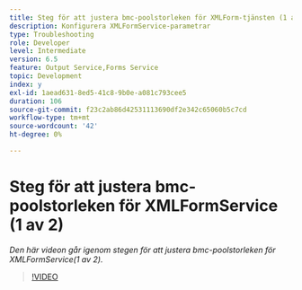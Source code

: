 ```yaml
---
title: Steg för att justera bmc-poolstorleken för XMLForm-tjänsten (1 av 2)
description: Konfigurera XMLFormService-parametrar
type: Troubleshooting
role: Developer
level: Intermediate
version: 6.5
feature: Output Service,Forms Service
topic: Development
index: y
exl-id: 1aead631-8ed5-41c8-9b0e-a081c793cee5
duration: 106
source-git-commit: f23c2ab86d42531113690df2e342c65060b5c7cd
workflow-type: tm+mt
source-wordcount: '42'
ht-degree: 0%

---
```



# Steg för att justera bmc-poolstorleken för XMLFormService (1 av 2)

*Den här videon går igenom stegen för att justera bmc-poolstorleken för XMLFormService(1 av 2).*

>[!VIDEO](https://video.tv.adobe.com/v/335552?quality=12&learn=on)
